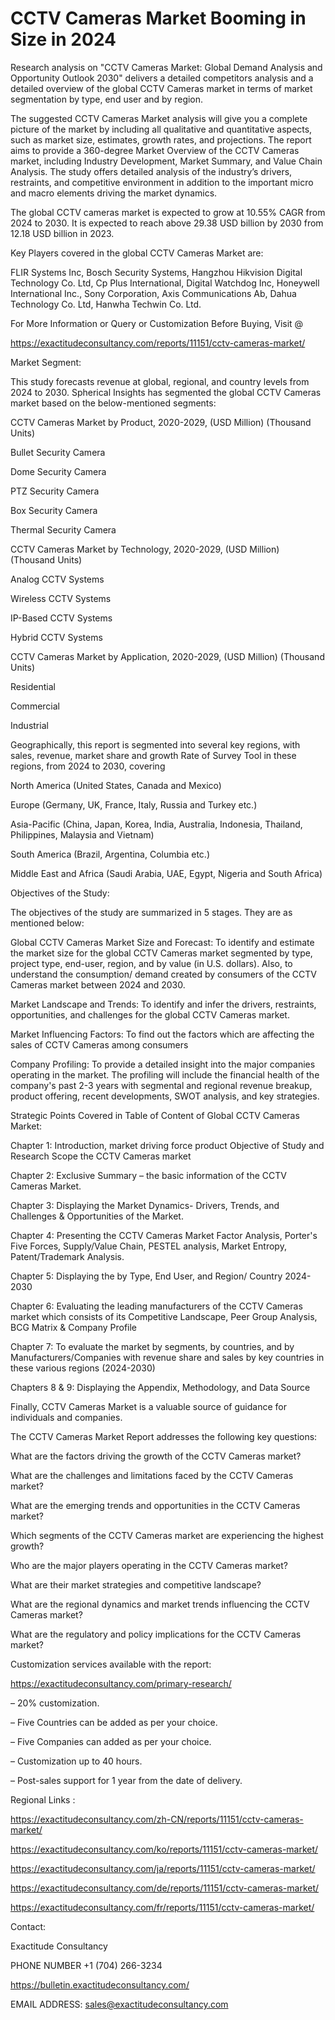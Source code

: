 # CCTV Cameras Market Booming in Size in 2024

Research analysis on "CCTV Cameras Market: Global Demand Analysis and Opportunity Outlook 2030" delivers a detailed competitors analysis and a detailed overview of the global CCTV Cameras market in terms of market segmentation by type, end user and by region.

The suggested CCTV Cameras Market analysis will give you a complete picture of the market by including all qualitative and quantitative aspects, such as market size, estimates, growth rates, and projections. The report aims to provide a 360-degree Market Overview of the CCTV Cameras market, including Industry Development, Market Summary, and Value Chain Analysis. The study offers detailed analysis of the industry’s drivers, restraints, and competitive environment in addition to the important micro and macro elements driving the market dynamics.

The global CCTV cameras market is expected to grow at 10.55% CAGR from 2024 to 2030. It is expected to reach above 29.38 USD billion by 2030 from 12.18 USD billion in 2023.

Key Players covered in the global CCTV Cameras Market are:

FLIR Systems Inc, Bosch Security Systems, Hangzhou Hikvision Digital Technology Co. Ltd, Cp Plus International, Digital Watchdog Inc, Honeywell International Inc., Sony Corporation, Axis Communications Ab, Dahua Technology Co. Ltd, Hanwha Techwin Co. Ltd.

For More Information or Query or Customization Before Buying, Visit @

https://exactitudeconsultancy.com/reports/11151/cctv-cameras-market/

Market Segment:

This study forecasts revenue at global, regional, and country levels from 2024 to 2030. Spherical Insights has segmented the global CCTV Cameras market based on the below-mentioned segments:

CCTV Cameras Market by Product, 2020-2029, (USD Million) (Thousand Units)

Bullet Security Camera

Dome Security Camera

PTZ Security Camera

Box Security Camera

Thermal Security Camera

CCTV Cameras Market by Technology, 2020-2029, (USD Million) (Thousand Units)

Analog CCTV Systems

Wireless CCTV Systems

IP-Based CCTV Systems

Hybrid CCTV Systems

CCTV Cameras Market by Application, 2020-2029, (USD Million) (Thousand Units)

Residential

Commercial

Industrial

Geographically, this report is segmented into several key regions, with sales, revenue, market share and growth Rate of Survey Tool in these regions, from 2024 to 2030, covering

North America (United States, Canada and Mexico)

Europe (Germany, UK, France, Italy, Russia and Turkey etc.)

Asia-Pacific (China, Japan, Korea, India, Australia, Indonesia, Thailand, Philippines, Malaysia and Vietnam)

South America (Brazil, Argentina, Columbia etc.)

Middle East and Africa (Saudi Arabia, UAE, Egypt, Nigeria and South Africa)

Objectives of the Study:

The objectives of the study are summarized in 5 stages. They are as mentioned below:

Global CCTV Cameras Market Size and Forecast: To identify and estimate the market size for the global CCTV Cameras market segmented by type, project type, end-user, region, and by value (in U.S. dollars). Also, to understand the consumption/ demand created by consumers of the CCTV Cameras market between 2024 and 2030.

Market Landscape and Trends: To identify and infer the drivers, restraints, opportunities, and challenges for the global CCTV Cameras market.

Market Influencing Factors: To find out the factors which are affecting the sales of CCTV Cameras among consumers

Company Profiling: To provide a detailed insight into the major companies operating in the market. The profiling will include the financial health of the company's past 2-3 years with segmental and regional revenue breakup, product offering, recent developments, SWOT analysis, and key strategies.

Strategic Points Covered in Table of Content of Global CCTV Cameras Market:

Chapter 1: Introduction, market driving force product Objective of Study and Research Scope the CCTV Cameras market

Chapter 2: Exclusive Summary – the basic information of the CCTV Cameras Market.

Chapter 3: Displaying the Market Dynamics- Drivers, Trends, and Challenges & Opportunities of the Market.

Chapter 4: Presenting the CCTV Cameras Market Factor Analysis, Porter's Five Forces, Supply/Value Chain, PESTEL analysis, Market Entropy, Patent/Trademark Analysis.

Chapter 5: Displaying the by Type, End User, and Region/ Country 2024-2030

Chapter 6: Evaluating the leading manufacturers of the CCTV Cameras market which consists of its Competitive Landscape, Peer Group Analysis, BCG Matrix & Company Profile

Chapter 7: To evaluate the market by segments, by countries, and by Manufacturers/Companies with revenue share and sales by key countries in these various regions (2024-2030)

Chapters 8 & 9: Displaying the Appendix, Methodology, and Data Source

Finally, CCTV Cameras Market is a valuable source of guidance for individuals and companies.

The CCTV Cameras Market Report addresses the following key questions:

What are the factors driving the growth of the CCTV Cameras market?

What are the challenges and limitations faced by the CCTV Cameras market?

What are the emerging trends and opportunities in the CCTV Cameras market?

Which segments of the CCTV Cameras market are experiencing the highest growth?

Who are the major players operating in the CCTV Cameras market?

What are their market strategies and competitive landscape?

What are the regional dynamics and market trends influencing the CCTV Cameras market?

What are the regulatory and policy implications for the CCTV Cameras market?

Customization services available with the report:

https://exactitudeconsultancy.com/primary-research/

– 20% customization.

– Five Countries can be added as per your choice.

– Five Companies can added as per your choice.

– Customization up to 40 hours.

– Post-sales support for 1 year from the date of delivery.

Regional Links :

https://exactitudeconsultancy.com/zh-CN/reports/11151/cctv-cameras-market/

https://exactitudeconsultancy.com/ko/reports/11151/cctv-cameras-market/

https://exactitudeconsultancy.com/ja/reports/11151/cctv-cameras-market/

https://exactitudeconsultancy.com/de/reports/11151/cctv-cameras-market/

https://exactitudeconsultancy.com/fr/reports/11151/cctv-cameras-market/

Contact:

Exactitude Consultancy

PHONE NUMBER +1 (704) 266-3234

https://bulletin.exactitudeconsultancy.com/

EMAIL ADDRESS: sales@exactitudeconsultancy.com
